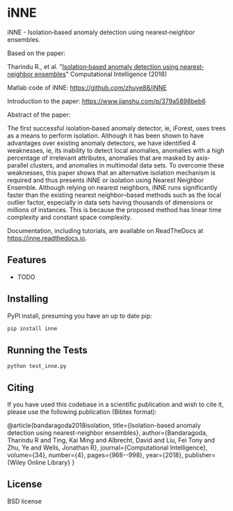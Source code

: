 # iNNE

iNNE - Isolation‐based anomaly detection using nearest‐neighbor ensembles.

Based on the paper:

Tharindu R., et al. "[Isolation‐based anomaly detection using nearest‐neighbor ensembles](https://onlinelibrary.wiley.com/doi/abs/10.1111/coin.12156)" Computational Intelligence (2018)

Matlab code of iNNE: https://github.com/zhuye88/iNNE

Introduction to the paper: https://www.jianshu.com/p/379a5898beb6


Abstract of the paper:

The first successful isolation‐based anomaly detector, ie, iForest, uses trees as a means to perform isolation. Although it has been shown to have advantages over existing anomaly detectors, we have identified 4 weaknesses, ie, its inability to detect local anomalies, anomalies with a high percentage of irrelevant attributes, anomalies that are masked by axis‐parallel clusters, and anomalies in multimodal data sets. To overcome these weaknesses, this paper shows that an alternative isolation mechanism is required and thus presents iNNE or isolation using Nearest Neighbor Ensemble. Although relying on nearest neighbors, iNNE runs significantly faster than the existing nearest neighbor–based methods such as the local outlier factor, especially in data sets having thousands of dimensions or millions of instances. This is because the proposed method has linear time complexity and constant space complexity.


Documentation, including tutorials, are available on ReadTheDocs at https://inne.readthedocs.io.

## Features

* TODO

## Installing

PyPI install, presuming you have an up to date pip:
```bash
pip install inne
```

## Running the Tests

```
python test_inne.py
```


## Citing

If you have used this codebase in a scientific publication and wish to cite it, please use the following publication (Bibtex format):

@article{bandaragoda2018isolation, title={Isolation-based anomaly detection using nearest-neighbor ensembles}, author={Bandaragoda, Tharindu R and Ting, Kai Ming and Albrecht, David and Liu, Fei Tony and Zhu, Ye and Wells, Jonathan R}, journal={Computational Intelligence}, volume={34}, number={4}, pages={968--998}, year={2018}, publisher={Wiley Online Library} }


## License
BSD license